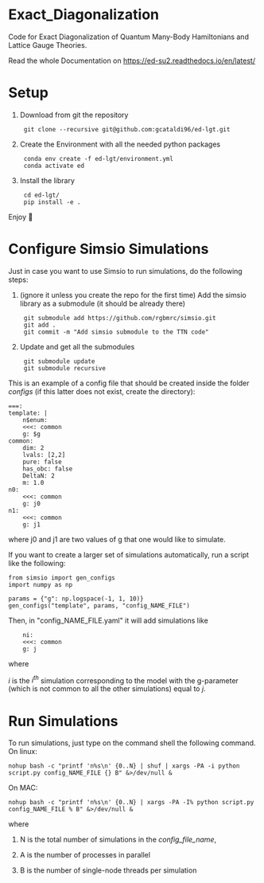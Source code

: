 # Exact_Diagonalization
Code for Exact Diagonalization of Quantum Many-Body Hamiltonians and Lattice Gauge Theories.

Read the whole Documentation on https://ed-su2.readthedocs.io/en/latest/

# Setup
1) Download from git the repository

        git clone --recursive git@github.com:gcataldi96/ed-lgt.git

2) Create the Environment with all the needed python packages

        conda env create -f ed-lgt/environment.yml
        conda activate ed

3) Install the library

        cd ed-lgt/
        pip install -e .

Enjoy 👏

# Configure Simsio Simulations
Just in case you want to use Simsio to run simulations, do the following steps:

1) (ignore it unless you create the repo for the first time) Add the simsio library as a submodule (it should be already there)

        git submodule add https://github.com/rgbmrc/simsio.git
        git add .
        git commit -m "Add simsio submodule to the TTN code"

2) Update and get all the submodules
        
        git submodule update
        git submodule recursive

This is an example of a config file that should be created inside the folder *configs* (if this latter does not exist, create the directory):

    ===:
    template: |
        n$enum:
        <<<: common
        g: $g
    common:
        dim: 2
        lvals: [2,2]
        pure: false
        has_obc: false
        DeltaN: 2
        m: 1.0
    n0:
        <<<: common
        g: j0
    n1:
        <<<: common
        g: j1

where j0 and j1 are two values of g that one would like to simulate. 

If you want to create a larger set of simulations automatically, run a script like the following:

    from simsio import gen_configs
    import numpy as np

    params = {"g": np.logspace(-1, 1, 10)}
    gen_configs("template", params, "config_NAME_FILE")

Then, in "config_NAME_FILE.yaml" it will add simulations like

        ni:
        <<<: common
        g: j

where 

$i$ is the $i^{th}$ simulation corresponding to the model with the g-parameter (which is not common to all the other simulations) equal to $j$.

# Run Simulations
To run simulations, just type on the command shell the following command. On linux:

    nohup bash -c "printf 'n%s\n' {0..N} | shuf | xargs -PA -i python script.py config_NAME_FILE {} B" &>/dev/null &

On MAC:

    nohup bash -c "printf 'n%s\n' {0..N} | xargs -PA -I% python script.py config_NAME_FILE % B" &>/dev/null &

where 

1) N is the total number of simulations in the *config_file_name*,

2) A is the number of processes in parallel 

3) B is the number of single-node threads per simulation
